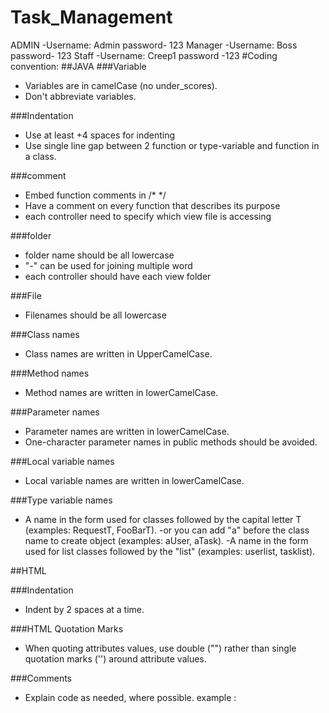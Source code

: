 # Task_Management
ADMIN
-Username: Admin password- 123
Manager
-Username: Boss password- 123
Staff
-Username: Creep1 password -123
#Coding convention:
##JAVA
###Variable
- Variables are in camelCase (no under_scores).
- Don't abbreviate variables.

###Indentation
- Use at least +4 spaces for indenting
- Use single line gap between 2 function or type-variable and function in a class.

###comment
- Embed function comments in /* */ 
- Have a comment on every function that describes its purpose
- each controller need to specify which view file is accessing

###folder
- folder name should be all lowercase
- "-" can be used for joining multiple word
- each controller should have each view folder

###File
- Filenames should be all lowercase

###Class names
- Class names are written in UpperCamelCase.

###Method names
- Method names are written in lowerCamelCase.

###Parameter names
- Parameter names are written in lowerCamelCase.
- One-character parameter names in public methods should be avoided.

###Local variable names
- Local variable names are written in lowerCamelCase.

###Type variable names
- A name in the form used for classes followed by the capital letter T (examples: RequestT, FooBarT).
-or you can add "a" before the class name to create object (examples: aUser, aTask).
-A name in the form used for list  classes followed by the "list" (examples: userlist, tasklist).

##HTML

###Indentation
- Indent by 2 spaces at a time.

###HTML Quotation Marks
- When quoting attributes values, use double ("") rather than single quotation marks ('') around attribute values.

###Comments
- Explain code as needed, where possible. example : <!-- TODO: remove optional tags -->